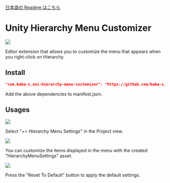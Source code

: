 [日本語の Readme はこちら](https://github.com/baba-s/UniHierarchyMenuCustomizer/blob/master/README_JP.md)  

# Unity Hierarchy Menu Customizer

![](https://cdn-ak.f.st-hatena.com/images/fotolife/b/baba_s/20200203/20200203194906.png)

Editor extension that allows you to customize the menu that appears when you right-click on Hierarchy.  

## Install

```json
"com.baba-s.uni-hierarchy-menu-customizer": "https://github.com/baba-s/UniHierarchyMenuCustomizer.git",
```

Add the above dependencies to manifest.json.  

## Usages

![](https://cdn-ak.f.st-hatena.com/images/fotolife/b/baba_s/20200203/20200203194910.png)

Select "+> Hierarchy Menu Settings" in the Project view.  

![](https://cdn-ak.f.st-hatena.com/images/fotolife/b/baba_s/20200203/20200203194913.png)

You can customize the items displayed in the menu with the created "HierarchyMenuSettings" asset.  

![](https://cdn-ak.f.st-hatena.com/images/fotolife/b/baba_s/20200203/20200203194915.png)

Press the "Reset To Default" button to apply the default settings.  